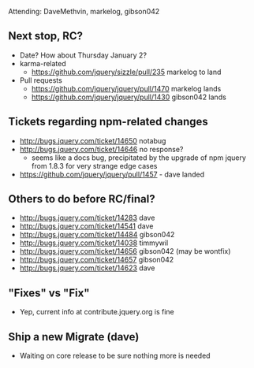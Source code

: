 Attending: DaveMethvin, markelog, gibson042

## Next stop, RC?
* Date? How about Thursday January 2?
* karma-related
  - https://github.com/jquery/sizzle/pull/235 markelog to land
* Pull requests
  - https://github.com/jquery/jquery/pull/1470 markelog lands
  - https://github.com/jquery/jquery/pull/1430 gibson042 lands

## Tickets regarding npm-related changes
* http://bugs.jquery.com/ticket/14650 notabug
* http://bugs.jquery.com/ticket/14646 no response?
  - seems like a docs bug, precipitated by the upgrade of npm jquery from 1.8.3 for very strange edge cases
* https://github.com/jquery/jquery/pull/1457 - dave landed

## Others to do before RC/final?
* http://bugs.jquery.com/ticket/14283 dave
* http://bugs.jquery.com/ticket/14541 dave
* http://bugs.jquery.com/ticket/14484 gibson042
* http://bugs.jquery.com/ticket/14038 timmywil
* http://bugs.jquery.com/ticket/14656 gibson042 (may be wontfix)
* http://bugs.jquery.com/ticket/14657 gibson042
* http://bugs.jquery.com/ticket/14623 dave

## "Fixes" vs "Fix"
* Yep, current info at contribute.jquery.org is fine

## Ship a new Migrate (dave)
* Waiting on core release to be sure nothing more is needed
